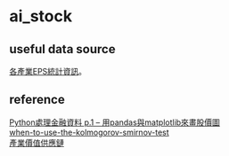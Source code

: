 # ai_stock


## useful data source
[各產業EPS統計資訊](https://mops.twse.com.tw/mops/web/t163sb19)。

## reference
[Python處理金融資料 p.1 – 用pandas與matplotlib來畫股價圖](https://pyecontech.com/2019/05/20/python%E8%99%95%E7%90%86%E9%87%91%E8%9E%8D%E8%B3%87%E6%96%99-p-1-%E7%94%A8pandas%E8%88%87matplotlib%E4%BE%86%E7%95%AB%E8%82%A1%E5%83%B9%E5%9C%96/)  
[when-to-use-the-kolmogorov-smirnov-test](https://radiant-brushlands-42789.herokuapp.com/towardsdatascience.com/when-to-use-the-kolmogorov-smirnov-test-dd0b2c8a8f61)  
[產業價值供應鏈](https://ic.tpex.org.tw/)  

